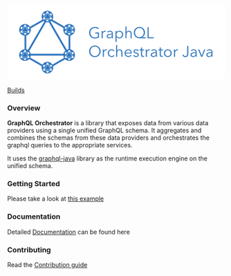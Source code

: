 <div align="center">

  ![graphql-orchestrator-java](./logo.png)

</div>

[Builds](https://circleci.com/gh/intuit/graphql-orchestrator-java)

### Overview

**GraphQL Orchestrator** is a library that exposes data from various data providers using a single unified GraphQL schema.
It aggregates and combines the schemas from these data providers and orchestrates the graphql queries to the appropriate services.


It uses the [graphql-java](https://github.com/graphql-java/graphql-java) library as the runtime execution engine on the unified schema.

### Getting Started

Please take a look at [this example](https://intuit.github.io/graphql-orchestrator-java/usage/getting_started/)

### Documentation

Detailed [Documentation](https://intuit.github.io/graphql-orchestrator-java/) can be found here

### Contributing

Read the [Contribution guide](./.github/CONTRIBUTING.md)

